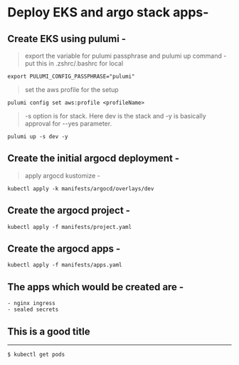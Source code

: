 # Deploy EKS and argo stack apps-

## Create EKS using pulumi -

  > export the variable for pulumi passphrase and pulumi up command -
  > put this in .zshrc/.bashrc for local
  
    export PULUMI_CONFIG_PASSPHRASE="pulumi"
  
  > set the aws profile for the setup

    pulumi config set aws:profile <profileName>

  > -s option is for stack. Here dev is the stack and -y is basically approval for --yes parameter.

    pulumi up -s dev -y

## Create the initial argocd deployment -

  > apply argocd kustomize -

    kubectl apply -k manifests/argocd/overlays/dev

## Create the argocd project -

    kubectl apply -f manifests/project.yaml 

## Create the argocd apps -

    kubectl apply -f manifests/apps.yaml

## The apps which would be created are -

    - nginx ingress
    - sealed secrets 
## This is a good title
---

    $ kubectl get pods
